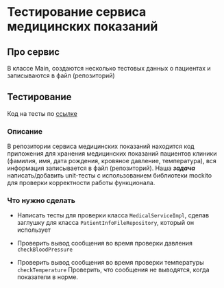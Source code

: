 # Тестирование сервиса медицинских показаний #

## Про сервис
В классе Main, создаются несколько тестовых данных 
о пациентах и записываются в файл (репозиторий)

## Тестирование
Код на тесты по [ссылке](https://github.com/A-Sakhmina/netology_javacore_mocks_healthcare-client/tree/master/src/test/java/ru/netology/patient/service/medical)
### Описание
В репозитории сервиса медицинских показаний находится код приложения для хранения медицинских показаний 
пациентов клиники (фамилия, имя, дата рождения, кровяное давление, температура), 
вся информация записывается в файл (репозиторий). Наша ***задача*** написать/добавить unit-тесты 
с использованием библиотеки mockito для проверки корректности работы функционала.

### Что нужно сделать
* Написать тесты для проверки класса `MedicalServiceImpl`, сделав заглушку для класса `PatientInfoFileRepository`,
который он использует 
* Проверить вывод сообщения во время проверки давления `checkBloodPressure` 

* Проверить вывод сообщения во время проверки температуры `checkTemperature`
Проверить, что сообщения не выводятся, когда показатели в норме.